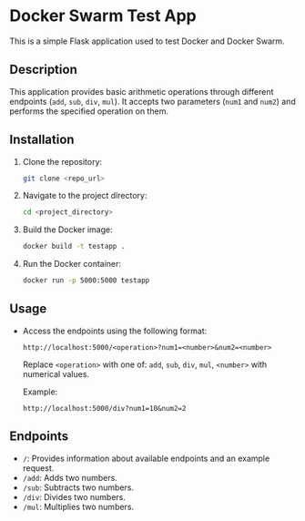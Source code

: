# Docker Swarm Test App

This is a simple Flask application used to test Docker and Docker Swarm.

## Description

This application provides basic arithmetic operations through different endpoints (`add`, `sub`, `div`, `mul`). It accepts two parameters (`num1` and `num2`) and performs the specified operation on them.

## Installation

1. Clone the repository:

    ```bash
    git clone <repo_url>
    ```

2. Navigate to the project directory:

    ```bash
    cd <project_directory>
    ```

3. Build the Docker image:

    ```bash
    docker build -t testapp .
    ```

4. Run the Docker container:

    ```bash
    docker run -p 5000:5000 testapp
    ```

## Usage

- Access the endpoints using the following format:

    ```
    http://localhost:5000/<operation>?num1=<number>&num2=<number>
    ```

    Replace `<operation>` with one of: `add`, `sub`, `div`, `mul`, `<number>` with numerical values.

    Example:

    ```
    http://localhost:5000/div?num1=10&num2=2
    ```

## Endpoints

- `/`: Provides information about available endpoints and an example request.
- `/add`: Adds two numbers.
- `/sub`: Subtracts two numbers.
- `/div`: Divides two numbers.
- `/mul`: Multiplies two numbers.
